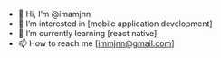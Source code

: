 - 👋 Hi, I’m @imamjnn
- 👀 I’m interested in [mobile application development]
- 🌱 I’m currently learning [react native]
- 📫 How to reach me [immjnn@gmail.com]

<!---
imamjnn/imamjnn is a ✨ special ✨ repository because its `README.md` (this file) appears on your GitHub profile.
You can click the Preview link to take a look at your changes.
--->
